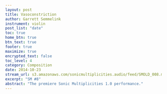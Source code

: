 ```yaml
---
layout: post
title: Vasoconstriction
author: Garrett Semmelink
instrument: violin
post_list: "date"
toc: true
home_btn: true
btn_text: true
footer: true
maximize: true
encrypted_text: false
toc_level: 4
category: Composition
date: 2014-10-23
stream_url: s3.amazonaws.com/sonicmultiplicities.audio/feed/SMOLD_008.mp3
excerpt: "SM #8"
abstract: "The premiere Sonic Multiplicities 1.0 performance."
---
```

